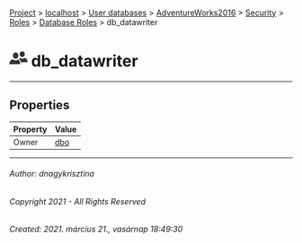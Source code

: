 #### 

[Project](../../../../../../index.md) > [localhost](../../../../../index.md) > [User databases](../../../../index.md) > [AdventureWorks2016](../../../index.md) > [Security](../../index.md) > [Roles](../index.md) > [Database Roles](Database_Roles.md) > db_datawriter

# ![Database Roles](../../../../../../Images/Role_Database32.png) db_datawriter

---

## <a name="#properties"></a>Properties

| Property | Value |
|---|---|
| Owner | [dbo](../../Users/dbo.md) |


---

###### Author:  dnagykrisztina

###### Copyright 2021 - All Rights Reserved

###### Created: 2021. március 21., vasárnap 18:49:30

